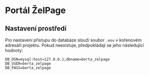 # Portál ŽelPage

## Nastavení prostředí

Pro nastavení přístupu do databáze slouží soubor `.env` v kořenovém adresáři projektu. Pokud neexistuje, předpokládají se jeho následující hodnoty:

```
DB_DSN=mysql:host=127.0.0.1;dbname=berta_zelpage
DB_USER=berta_zelpage
DB_PASS=berta_zelpage
```
